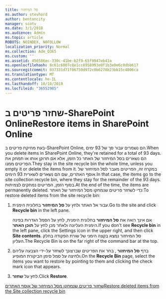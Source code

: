 ```yaml
---
title: סל המיחזור
ms.author: stevhord
author: bentoncity
manager: scotv
ms.date: 3/1/2018
ms.audience: Admin
ms.topic: article
ROBOTS: NOINDEX, NOFOLLOW
localization_priority: Normal
ms.collection: Adm_O365
ms.custom: ''
ms.assetid: 456586ec-330c-41be-b2f9-65f9947eb41a
ms.openlocfilehash: 8c61c6007c8e1cc8958993e0f1b3e0e6c0dbb617
ms.sourcegitcommit: 037331d71f06750d972c0b6278b23bb15c4806ca
ms.translationtype: MT
ms.contentlocale: he-IL
ms.lasthandoff: 10/18/2019
ms.locfileid: "36552985"
---
```

# <a name="restore-items-in-sharepoint-online"></a><span data-ttu-id="41c84-102">שחזר פריטים ב-SharePoint Online</span><span class="sxs-lookup"><span data-stu-id="41c84-102">Restore items in SharePoint Online</span></span>

<span data-ttu-id="41c84-103">בעת מחיקת פריטים ב-SharePoint Online, הם נשמרים עבור סך של 93 ימים.</span><span class="sxs-lookup"><span data-stu-id="41c84-103">When you delete items in SharePoint Online, they're retained for a total of 93 days.</span></span> <span data-ttu-id="41c84-104">הם נשארים בסל המיחזור של האתר כל הזמן, אלא אם תרוקן אותו או תמחק את הפריטים ממנו.</span><span class="sxs-lookup"><span data-stu-id="41c84-104">They stay in the site recycle bin the whole time, unless you empty it or delete the items from it.</span></span> <span data-ttu-id="41c84-105">במקרה זה, הפריטים מעבר לסל המיחזור של אוסף האתרים, שם הם נשארים לשארית 93 הימים.</span><span class="sxs-lookup"><span data-stu-id="41c84-105">In that case, the items go to the site collection recycle bin, where they stay for the remainder of the 93 days.</span></span> <span data-ttu-id="41c84-106">בסוף הזמן, הפריטים נמחקים לצמיתות.</span><span class="sxs-lookup"><span data-stu-id="41c84-106">At the end of the time, the items are permanently deleted.</span></span> <span data-ttu-id="41c84-107">כדי לשחזר פריטים שנמחקו מסל המיחזור של האתר:</span><span class="sxs-lookup"><span data-stu-id="41c84-107">To restore deleted items from the site recycle bin:</span></span>
  
1. <span data-ttu-id="41c84-108">עבור אל האתר ולחץ על **סל המיחזור** בחלונית הימנית.</span><span class="sxs-lookup"><span data-stu-id="41c84-108">Go to the site and click **Recycle bin** in the left pane.</span></span> 
    
    <span data-ttu-id="41c84-109">אם אינך רואה את **סל המיחזור** בחלונית הימנית, לחץ על הסמל הגדרות בפינה הימנית העליונה ולאחר מכן לחץ על **תוכן האתר**.</span><span class="sxs-lookup"><span data-stu-id="41c84-109">If you don't see **Recycle bin** in the left pane, click the Settings icon in the upper right, and then click **Site contents**.</span></span> <span data-ttu-id="41c84-110">סל המיחזור נמצא בקצה הימני של שורת הפקודה בחלק העליון.</span><span class="sxs-lookup"><span data-stu-id="41c84-110">The Recycle Bin is on the far right of the command bar at the top.</span></span>
    
2. <span data-ttu-id="41c84-111">בדף **סל המיחזור** , בחר את הפריטים שברצונך לשחזר על-ידי הצבעה עליהם ולחיצה על סמל סימן הביקורת המופיע.</span><span class="sxs-lookup"><span data-stu-id="41c84-111">On the **Recycle Bin** page, select the items you want to restore by pointing to them and clicking the check mark icon that appears.</span></span> 
    
3. <span data-ttu-id="41c84-112">לחץ על **שחזר**.</span><span class="sxs-lookup"><span data-stu-id="41c84-112">Click **Restore**.</span></span>
    
[<span data-ttu-id="41c84-113">שחזור פריטים שנמחקו מסל המיחזור של אוסף האתרים</span><span class="sxs-lookup"><span data-stu-id="41c84-113">Restore deleted items from the Site collection recycle bin</span></span>](https://go.microsoft.com/fwlink/?linkid=866439)
  

